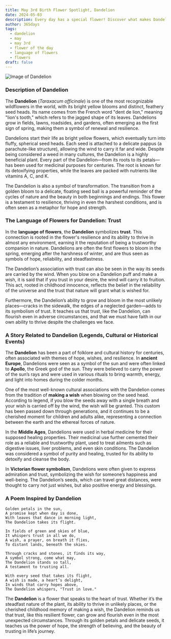 ```yaml
---
title: May 3rd Birth Flower Spotlight, Dandelion
date: 2024-05-03
description: Every day has a special flower! Discover what makes Dandelion unique as today’s birth flower and its symbolic meaning.
author: 365days
tags:
  - dandelion
  - may
  - may 3rd
  - flower of the day
  - language of flowers
  - flowers
draft: false
---
```



![Image of Dandelion](https://cdn.pixabay.com/photo/2023/05/22/14/49/dandelion-8010882_640.jpg#center)


### Description of Dandelion

The **Dandelion** (_Taraxacum officinale_) is one of the most recognizable wildflowers in the world, with its bright yellow blooms and distinct, feathery seed heads. Its name comes from the French word "dent de lion," meaning "lion's tooth," which refers to the jagged shape of its leaves. Dandelions grow in fields, lawns, roadsides, and gardens, often emerging as the first sign of spring, making them a symbol of renewal and resilience.

Dandelions start their life as bright yellow flowers, which eventually turn into fluffy, spherical seed heads. Each seed is attached to a delicate pappus (a parachute-like structure), allowing the wind to carry it far and wide. Despite being considered a weed in many cultures, the Dandelion is a highly beneficial plant. Every part of the Dandelion—from its roots to its petals—has been used for medicinal purposes for centuries. The root is known for its detoxifying properties, while the leaves are packed with nutrients like vitamins A, C, and K.

The Dandelion is also a symbol of transformation. The transition from a golden bloom to a delicate, floating seed ball is a powerful reminder of the cycles of nature and the beauty in both beginnings and endings. This flower is a testament to resilience, thriving in even the harshest conditions, and is often seen as a metaphor for hope and strength.

### The Language of Flowers for Dandelion: Trust

In the **language of flowers**, the **Dandelion** symbolizes **trust**. This connection is rooted in the flower's resilience and its ability to thrive in almost any environment, earning it the reputation of being a trustworthy companion in nature. Dandelions are often the first flowers to bloom in the spring, emerging after the harshness of winter, and are thus seen as symbols of hope, reliability, and steadfastness.

The Dandelion’s association with trust can also be seen in the way its seeds are carried by the wind. When you blow on a Dandelion puff and make a wish, it is said that if you trust in your desire, the wind will carry it to fruition. This act, rooted in childhood innocence, reflects the belief in the reliability of the universe and the trust that nature will grant what is wished for.

Furthermore, the Dandelion’s ability to grow and bloom in the most unlikely places—cracks in the sidewalk, the edges of a neglected garden—adds to its symbolism of trust. It teaches us that trust, like the Dandelion, can flourish even in adverse circumstances, and that we must have faith in our own ability to thrive despite the challenges we face.

### A Story Related to Dandelion (Legends, Cultural or Historical Events)

The **Dandelion** has been a part of folklore and cultural history for centuries, often associated with themes of hope, wishes, and resilience. In **ancient Europe**, Dandelions were seen as a symbol of the sun and were often linked to **Apollo**, the Greek god of the sun. They were believed to carry the power of the sun’s rays and were used in various rituals to bring warmth, energy, and light into homes during the colder months.

One of the most well-known cultural associations with the Dandelion comes from the tradition of **making a wish** when blowing on the seed head. According to legend, if you blow the seeds away with a single breath and your wish is carried off by the wind, the wish will be granted. This custom has been passed down through generations, and it continues to be a cherished moment for children and adults alike, representing a connection between the earth and the ethereal forces of nature.

In the **Middle Ages**, Dandelions were used in herbal medicine for their supposed healing properties. Their medicinal use further cemented their role as a reliable and trustworthy plant, used to treat ailments such as digestive issues, liver problems, and even skin conditions. The Dandelion was considered a symbol of purity and healing, trusted for its ability to detoxify and cleanse the body.

In **Victorian flower symbolism**, Dandelions were often given to express admiration and trust, symbolizing the wish for someone’s happiness and well-being. The Dandelion’s seeds, which can travel great distances, were thought to carry not just wishes, but also positive energy and blessings.

### A Poem Inspired by Dandelion

```
Golden petals in the sun,  
A promise kept when day is done,  
With leaves that dance in morning light,  
The Dandelion takes its flight.  

In fields of green and skies of blue,  
It whispers trust in all we do,  
A wish, a prayer, on breath it flies,  
To distant lands, beneath the skies.  

Through cracks and stones, it finds its way,  
A symbol strong, come what may,  
The Dandelion stands so tall,  
A testament to trusting all.  

With every seed that takes its flight,  
A wish is made, a heart’s delight,  
In winds that carry hopes above,  
The Dandelion whispers, "Trust in love."  
```

The **Dandelion** is a flower that speaks to the heart of trust. Whether it’s the steadfast nature of the plant, its ability to thrive in unlikely places, or the cherished childhood memory of making a wish, the Dandelion reminds us that trust, like this resilient flower, can grow and flourish even in the most unexpected circumstances. Through its golden petals and delicate seeds, it teaches us the power of hope, the strength of believing, and the beauty of trusting in life’s journey.

